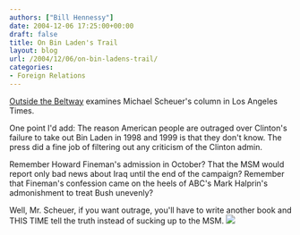 ```yaml
---
authors: ["Bill Hennessy"]
date: 2004-12-06 17:25:00+00:00
draft: false
title: On Bin Laden's Trail
layout: blog
url: /2004/12/06/on-bin-ladens-trail/
categories:
- Foreign Relations
---
```


[Outside the Beltway](https://www.outsidethebeltway.com/archives/8347) examines Michael Scheuer's column in Los Angeles Times.   
  
One point I'd add: The reason American people are outraged over Clinton's failure to take out Bin Laden in 1998 and 1999 is that they don't know. The press did a fine job of filtering out any criticism of the Clinton admin.   
  
Remember Howard Fineman's admission in October? That the MSM would report only bad news about Iraq until the end of the campaign? Remember that Fineman's confession came on the heels of ABC's Mark Halprin's admonishment to treat Bush unevenly?   
  
Well, Mr. Scheuer, if you want outrage, you'll have to write another book and THIS TIME tell the truth instead of sucking up to the MSM. ![](https://blog.billhennessy.com/aggbug.aspx?PostID=463)

